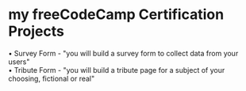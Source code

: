# my freeCodeCamp Certification Projects
• Survey Form - "you will build a survey form to collect data from your users" </br>
• Tribute Form - "you will build a tribute page for a subject of your choosing, fictional or real"
